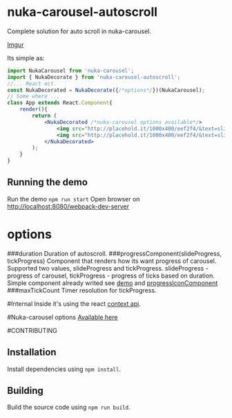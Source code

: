 # nuka-carousel-autoscroll
Complete solution for auto scroll in nuka-carousel.

[Imgur](http://i.imgur.com/eXplg7g.gif?1)

Its simple as:
```jsx
import NukaCarousel from 'nuka-carousel';
import { NukaDecorate } from 'nuka-carousel-autoscroll';
//... React ect.
const NukaDecorated = NukaDecorate({/*options*/})(NukaCarousel);
// Some where ...
class App extends React.Component{
	render(){
		return (
			<NukaDecorated /*nuka-carousel options available*/>
				<img src="http://placehold.it/1000x400/eef2f4/&text=slide1"/>
                <img src="http://placehold.it/1000x400/eef2f4/&text=slide2"/>
			</NukaDecorated>
		);
	}
}  
```
## Running the demo
Run the demo `npm run start`
Open browser on [http://localhost:8080/webpack-dev-server](http://localhost:8080/webpack-dev-server)

# options

###duration
Duration of autoscroll.
###progressComponent(slideProgress, tickProgress)
Component that renders how its want progress of carousel. Supported two values, slideProgress and tickProgress.
slideProgress - progress of carousel,
tickProgress - progress of ticks based on duration.
Simple component already writed see [demo](/tree/master/demo) and [progressIconComponent](/blob/master/src/autoScrollProgress.js)
###maxTickCount
Timer resolution for tickProgress.

#Internal
Inside it's using the react [context api](https://facebook.github.io/react/docs/context.html).

#Nuka-carousel options 
[Available here](https://github.com/kenwheeler/nuka-carousel#props)

#CONTRIBUTING

## Installation

Install dependencies using `npm install`.

## Building

Build the source code using `npm run build`.
